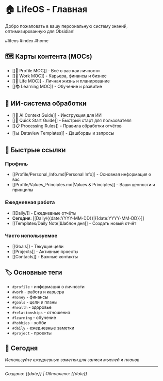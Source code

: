# 🏠 LifeOS - Главная

Добро пожаловать в вашу персональную систему знаний, оптимизированную для Obsidian!

#lifeos #index #home

## 🗺️ Карты контента (MOCs)

- [[👤 Profile MOC]] - Всё о вас как личности
- [[💼 Work MOC]] - Карьера, финансы и бизнес  
- [[🌟 Life MOC]] - Личная жизнь и планирование
- [[📚 Learning MOC]] - Обучение и развитие

## 🤖 ИИ-система обработки

- [[🤖 AI Context Guide]] - Инструкция для ИИ
- [[👋 Quick Start Guide]] - Быстрый старт для пользователя
- [[📋 Processing Rules]] - Правила обработки отчётов
- [[📊 Dataview Templates]] - Дашборды и запросы

## 🔗 Быстрые ссылки

### Профиль
- [[Profile/Personal_Info.md|Personal Info]] - Основная информация о вас
- [[Profile/Values_Principles.md|Values & Principles]] - Ваши ценности и принципы

### Ежедневная работа
- [[Daily/]] - Ежедневные отчёты
- **Сегодня:** [[Daily/{{date:YYYY-MM-DD}}|{{date:YYYY-MM-DD}}]]
- [[Templates/Daily Note|Шаблон дня]] - Создать новый отчёт

### Часто используемое
- [[Goals]] - Текущие цели
- [[Projects]] - Активные проекты
- [[Contacts]] - Важные контакты

## 🏷️ Основные теги

- `#profile` - информация о личности
- `#work` - работа и карьера  
- `#money` - финансы
- `#goals` - цели и планы
- `#health` - здоровье
- `#relationships` - отношения
- `#learning` - обучение
- `#hobbies` - хобби
- `#daily` - ежедневные заметки
- `#project` - проекты

## 📅 Сегодня

*Используйте ежедневные заметки для записи мыслей и планов*

---
*Создано: {{date}} | Обновлено: {{date}}*
